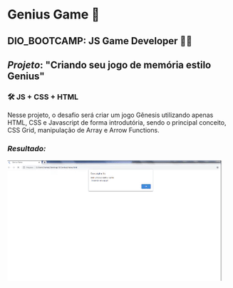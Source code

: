 # Genius Game 🧠
 ## DIO_BOOTCAMP: JS Game Developer 👩‍💻

 ## *Projeto*: "Criando seu jogo de memória estilo Genius"

### 🛠️  JS + CSS + HTML

<Descricao>

Nesse projeto, o desafio será criar um jogo Gênesis utilizando apenas HTML, CSS e Javascript de forma introdutória, sendo o principal conceito, CSS Grid, manipulação de Array e Arrow Functions.


### *Resultado:*  

![](https://github.com/bert1307/Genius_Game/blob/main/img/gif_genius.gif)
